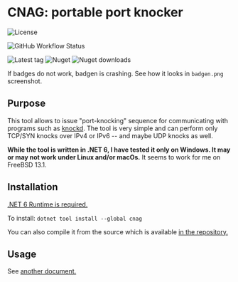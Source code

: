 # CNAG: portable port knocker

![License](https://badgen.net/github/license/avysk/cnag?color=green&scale=1.2)

![GitHub Workflow Status](https://badgen.net/github/checks/avysk/cnag/%D0%BC%D0%B0%D1%81%D1%82%D0%B5%D1%80/build?label=build&scale=1.2)

![Latest tag](https://badgen.net/github/tag/avysk/cnag?scale=1.2)
![Nuget](https://badgen.net/nuget/v/cnag?scale=1.2)
![Nuget downloads](https://badgen.net/nuget/dt/cnag?scale=1.2)

If badges do not work, badgen is crashing. See how it looks in `badgen.png`
screenshot.

## Purpose

This tool allows to issue "port-knocking" sequence for communicating with
programs such as [knockd](https://github.com/jvinet/knock/). The tool is
very simple and can perform only TCP/SYN knocks over IPv4 or IPv6 -- and maybe UDP knocks as well.

**While the tool is written in .NET 6, I have tested it only on Windows. It may
or may not work under Linux and/or macOs.** It seems to work for me on FreeBSD
13.1.

## Installation

[.NET 6 Runtime is required.](https://dotnet.microsoft.com/en-us/download/dotnet/6.0)

To install: `dotnet tool install --global cnag`

You can also compile it from the source which is available
[in the repository.](https://github.com/avysk/cnag)

## Usage

See [another document.](Cnag/docs.md)
